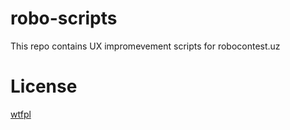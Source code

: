 # robo-scripts

This repo contains UX impromevement scripts for robocontest.uz

# License

[wtfpl](LICENSE)
